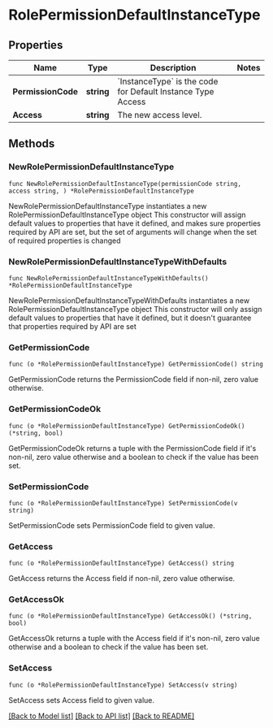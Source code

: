 # RolePermissionDefaultInstanceType

## Properties

Name | Type | Description | Notes
------------ | ------------- | ------------- | -------------
**PermissionCode** | **string** | &#x60;InstanceType&#x60; is the code for Default Instance Type Access | 
**Access** | **string** | The new access level. | 

## Methods

### NewRolePermissionDefaultInstanceType

`func NewRolePermissionDefaultInstanceType(permissionCode string, access string, ) *RolePermissionDefaultInstanceType`

NewRolePermissionDefaultInstanceType instantiates a new RolePermissionDefaultInstanceType object
This constructor will assign default values to properties that have it defined,
and makes sure properties required by API are set, but the set of arguments
will change when the set of required properties is changed

### NewRolePermissionDefaultInstanceTypeWithDefaults

`func NewRolePermissionDefaultInstanceTypeWithDefaults() *RolePermissionDefaultInstanceType`

NewRolePermissionDefaultInstanceTypeWithDefaults instantiates a new RolePermissionDefaultInstanceType object
This constructor will only assign default values to properties that have it defined,
but it doesn't guarantee that properties required by API are set

### GetPermissionCode

`func (o *RolePermissionDefaultInstanceType) GetPermissionCode() string`

GetPermissionCode returns the PermissionCode field if non-nil, zero value otherwise.

### GetPermissionCodeOk

`func (o *RolePermissionDefaultInstanceType) GetPermissionCodeOk() (*string, bool)`

GetPermissionCodeOk returns a tuple with the PermissionCode field if it's non-nil, zero value otherwise
and a boolean to check if the value has been set.

### SetPermissionCode

`func (o *RolePermissionDefaultInstanceType) SetPermissionCode(v string)`

SetPermissionCode sets PermissionCode field to given value.


### GetAccess

`func (o *RolePermissionDefaultInstanceType) GetAccess() string`

GetAccess returns the Access field if non-nil, zero value otherwise.

### GetAccessOk

`func (o *RolePermissionDefaultInstanceType) GetAccessOk() (*string, bool)`

GetAccessOk returns a tuple with the Access field if it's non-nil, zero value otherwise
and a boolean to check if the value has been set.

### SetAccess

`func (o *RolePermissionDefaultInstanceType) SetAccess(v string)`

SetAccess sets Access field to given value.



[[Back to Model list]](../README.md#documentation-for-models) [[Back to API list]](../README.md#documentation-for-api-endpoints) [[Back to README]](../README.md)


